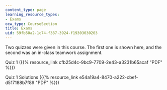 ```yaml
---
content_type: page
learning_resource_types:
- Exams
ocw_type: CourseSection
title: Exams
uid: 59fb50a2-1c74-f387-3924-f19303030203
---
```


Two quizzes were given in this course. The first one is shown here, and the second was an in-class teamwork assignment.

Quiz 1 ({{% resource_link cfb25d4c-9bc9-7709-2e43-a3231b65acaf "PDF" %}})

Quiz 1 Solutions ({{% resource_link e54a19a4-8470-a222-cbef-d517188b7f89 "PDF" %}})